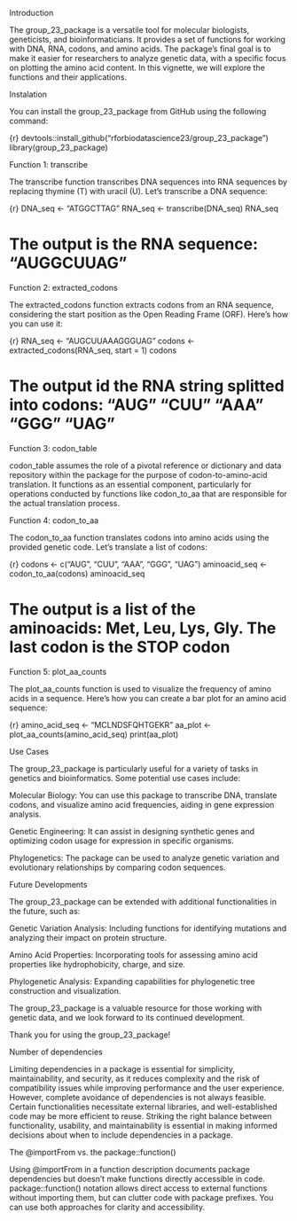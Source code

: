 
<!-- README.md is generated from README.Rmd. Please edit that file -->

Introduction

The group_23_package is a versatile tool for molecular biologists,
geneticists, and bioinformaticians. It provides a set of functions for
working with DNA, RNA, codons, and amino acids. The package’s final goal
is to make it easier for researchers to analyze genetic data, with a
specific focus on plotting the amino acid content. In this vignette, we
will explore the functions and their applications.

Instalation

You can install the group_23_package from GitHub using the following
command:

{r} devtools::install_github(“rforbiodatascience23/group_23_package”)
library(group_23_package)

Function 1: transcribe

The transcribe function transcribes DNA sequences into RNA sequences by
replacing thymine (T) with uracil (U). Let’s transcribe a DNA sequence:

{r} DNA_seq \<- “ATGGCTTAG” RNA_seq \<- transcribe(DNA_seq) RNA_seq

# The output is the RNA sequence: “AUGGCUUAG”

Function 2: extracted_codons

The extracted_codons function extracts codons from an RNA sequence,
considering the start position as the Open Reading Frame (ORF). Here’s
how you can use it:

{r} RNA_seq \<- “AUGCUUAAAGGGUAG” codons \<- extracted_codons(RNA_seq,
start = 1) codons

# The output id the RNA string splitted into codons: “AUG” “CUU” “AAA” “GGG” “UAG”

Function 3: codon_table

codon_table assumes the role of a pivotal reference or dictionary and
data repository within the package for the purpose of
codon-to-amino-acid translation. It functions as an essential component,
particularly for operations conducted by functions like codon_to_aa that
are responsible for the actual translation process.

Function 4: codon_to_aa

The codon_to_aa function translates codons into amino acids using the
provided genetic code. Let’s translate a list of codons:

{r} codons \<- c(“AUG”, “CUU”, “AAA”, “GGG”, “UAG”) aminoacid_seq \<-
codon_to_aa(codons) aminoacid_seq

# The output is a list of the aminoacids: Met, Leu, Lys, Gly. The last codon is the STOP codon

Function 5: plot_aa_counts

The plot_aa_counts function is used to visualize the frequency of amino
acids in a sequence. Here’s how you can create a bar plot for an amino
acid sequence:

{r} amino_acid_seq \<- “MCLNDSFQHTGEKR” aa_plot \<-
plot_aa_counts(amino_acid_seq) print(aa_plot)

Use Cases

The group_23_package is particularly useful for a variety of tasks in
genetics and bioinformatics. Some potential use cases include:

Molecular Biology: You can use this package to transcribe DNA, translate
codons, and visualize amino acid frequencies, aiding in gene expression
analysis.

Genetic Engineering: It can assist in designing synthetic genes and
optimizing codon usage for expression in specific organisms.

Phylogenetics: The package can be used to analyze genetic variation and
evolutionary relationships by comparing codon sequences.

Future Developments

The group_23_package can be extended with additional functionalities in
the future, such as:

Genetic Variation Analysis: Including functions for identifying
mutations and analyzing their impact on protein structure.

Amino Acid Properties: Incorporating tools for assessing amino acid
properties like hydrophobicity, charge, and size.

Phylogenetic Analysis: Expanding capabilities for phylogenetic tree
construction and visualization.

The group_23_package is a valuable resource for those working with
genetic data, and we look forward to its continued development.

Thank you for using the group_23_package!

Number of dependencies

Limiting dependencies in a package is essential for simplicity,
maintainability, and security, as it reduces complexity and the risk of
compatibility issues while improving performance and the user
experience. However, complete avoidance of dependencies is not always
feasible. Certain functionalities necessitate external libraries, and
well-established code may be more efficient to reuse. Striking the right
balance between functionality, usability, and maintainability is
essential in making informed decisions about when to include
dependencies in a package.

The @importFrom vs. the package::function()

Using @importFrom in a function description documents package
dependencies but doesn’t make functions directly accessible in code.
package::function() notation allows direct access to external functions
without importing them, but can clutter code with package prefixes. You
can use both approaches for clarity and accessibility.
